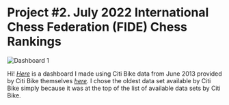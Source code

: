 # Project #2. July 2022 International Chess Federation (FIDE) Chess Rankings

![Dashboard 1](https://user-images.githubusercontent.com/105367716/188500503-9fba9bfe-e3d9-4050-836b-ca676550e002.png)

Hi! [*Here*](https://public.tableau.com/app/profile/robert.spencer6542/viz/June2013CitiBikeData/Dashboard1#1) is a dashboard I made using Citi Bike data from June 2013 provided by Citi Bike themselves [*here*](https://s3.amazonaws.com/tripdata/index.html). I chose the oldest data set available by Citi Bike simply because it was at the top of the list of available data sets by Citi Bike.


